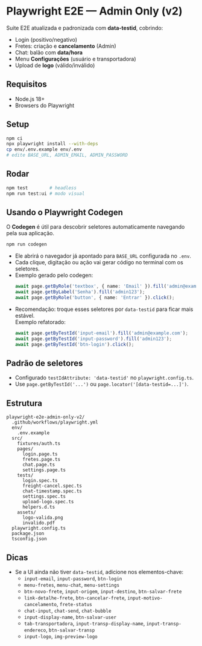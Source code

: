 
# Playwright E2E — Admin Only (v2)

Suite E2E atualizada e padronizada com **data-testid**, cobrindo:
- Login (positivo/negativo)
- Fretes: criação e **cancelamento** (Admin)
- Chat: balão com **data/hora**
- Menu **Configurações** (usuário e transportadora)
- Upload de **logo** (válido/inválido)

## Requisitos
- Node.js 18+
- Browsers do Playwright

## Setup
```bash
npm ci
npx playwright install --with-deps
cp env/.env.example env/.env
# edite BASE_URL, ADMIN_EMAIL, ADMIN_PASSWORD
```

## Rodar
```bash
npm test        # headless
npm run test:ui # modo visual
```

## Usando o Playwright Codegen
O **Codegen** é útil para descobrir seletores automaticamente navegando pela sua aplicação.

```bash
npm run codegen
```

- Ele abrirá o navegador já apontado para `BASE_URL` configurada no `.env`.
- Cada clique, digitação ou ação vai gerar código no terminal com os seletores.
- Exemplo gerado pelo codegen:
  ```ts
  await page.getByRole('textbox', { name: 'Email' }).fill('admin@example.com');
  await page.getByLabel('Senha').fill('admin123');
  await page.getByRole('button', { name: 'Entrar' }).click();
  ```
- Recomendação: troque esses seletores por `data-testid` para ficar mais estável.  
  Exemplo refatorado:
  ```ts
  await page.getByTestId('input-email').fill('admin@example.com');
  await page.getByTestId('input-password').fill('admin123');
  await page.getByTestId('btn-login').click();
  ```

## Padrão de seletores
- Configurado `testIdAttribute: 'data-testid'` no `playwright.config.ts`.
- Use `page.getByTestId('...')` ou `page.locator('[data-testid=...]')`.

## Estrutura
```
playwright-e2e-admin-only-v2/
  .github/workflows/playwright.yml
  env/
    .env.example
  src/
    fixtures/auth.ts
    pages/
      login.page.ts
      fretes.page.ts
      chat.page.ts
      settings.page.ts
    tests/
      login.spec.ts
      freight-cancel.spec.ts
      chat-timestamp.spec.ts
      settings.spec.ts
      upload-logo.spec.ts
      helpers.d.ts
    assets/
      logo-valida.png
      invalido.pdf
  playwright.config.ts
  package.json
  tsconfig.json
```

## Dicas
- Se a UI ainda não tiver `data-testid`, adicione nos elementos-chave:
  - `input-email`, `input-password`, `btn-login`
  - `menu-fretes`, `menu-chat`, `menu-settings`
  - `btn-novo-frete`, `input-origem`, `input-destino`, `btn-salvar-frete`
  - `link-detalhe-frete`, `btn-cancelar-frete`, `input-motivo-cancelamento`, `frete-status`
  - `chat-input`, `chat-send`, `chat-bubble`
  - `input-display-name`, `btn-salvar-user`
  - `tab-transportadora`, `input-transp-display-name`, `input-transp-endereco`, `btn-salvar-transp`
  - `input-logo`, `img-preview-logo`
